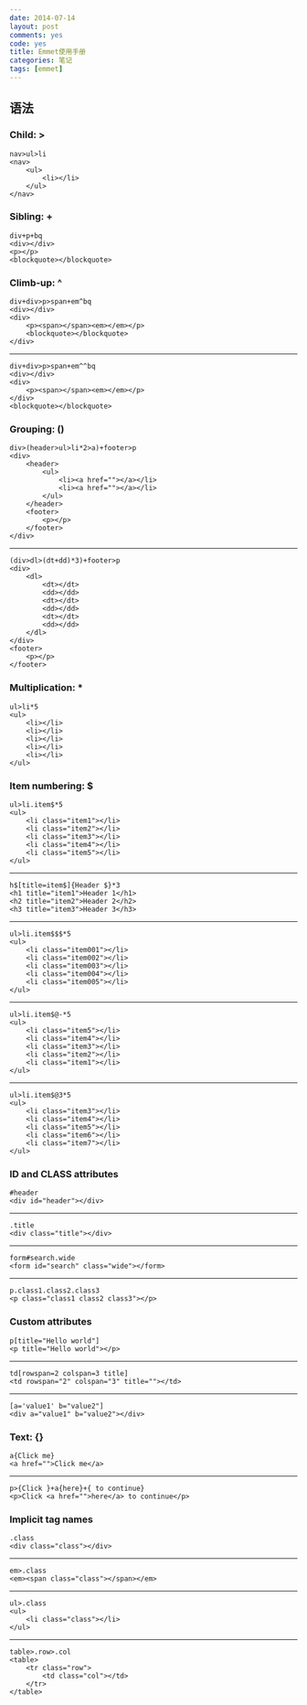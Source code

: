 ```yaml
---
date: 2014-07-14
layout: post
comments: yes
code: yes
title: Emmet使用手册
categories: 笔记
tags: [emmet]
---
```


## 语法

### Child: >
    
    nav>ul>li
    <nav>
        <ul>
            <li></li>
        </ul>
    </nav>

### Sibling: +

    div+p+bq
    <div></div>
    <p></p>
    <blockquote></blockquote>

### Climb-up: ^

    div+div>p>span+em^bq
    <div></div>
    <div>
        <p><span></span><em></em></p>
        <blockquote></blockquote>
    </div>
-----
    div+div>p>span+em^^bq
    <div></div>
    <div>
        <p><span></span><em></em></p>
    </div>
    <blockquote></blockquote>

### Grouping: ()

    div>(header>ul>li*2>a)+footer>p
    <div>
        <header>
            <ul>
                <li><a href=""></a></li>
                <li><a href=""></a></li>
            </ul>
        </header>
        <footer>
            <p></p>
        </footer>
    </div>
-----
    (div>dl>(dt+dd)*3)+footer>p
    <div>
        <dl>
            <dt></dt>
            <dd></dd>
            <dt></dt>
            <dd></dd>
            <dt></dt>
            <dd></dd>
        </dl>
    </div>
    <footer>
        <p></p>
    </footer>

### Multiplication: *

    ul>li*5
    <ul>
        <li></li>
        <li></li>
        <li></li>
        <li></li>
        <li></li>
    </ul>

### Item numbering: $

    ul>li.item$*5
    <ul>
        <li class="item1"></li>
        <li class="item2"></li>
        <li class="item3"></li>
        <li class="item4"></li>
        <li class="item5"></li>
    </ul>
-----
    h$[title=item$]{Header $}*3
    <h1 title="item1">Header 1</h1>
    <h2 title="item2">Header 2</h2>
    <h3 title="item3">Header 3</h3>
-----
    ul>li.item$$$*5
    <ul>
        <li class="item001"></li>
        <li class="item002"></li>
        <li class="item003"></li>
        <li class="item004"></li>
        <li class="item005"></li>
    </ul>
-----
    ul>li.item$@-*5
    <ul>
        <li class="item5"></li>
        <li class="item4"></li>
        <li class="item3"></li>
        <li class="item2"></li>
        <li class="item1"></li>
    </ul>
-----
    ul>li.item$@3*5
    <ul>
        <li class="item3"></li>
        <li class="item4"></li>
        <li class="item5"></li>
        <li class="item6"></li>
        <li class="item7"></li>
    </ul>

### ID and CLASS attributes

    #header
    <div id="header"></div>
-----
    .title
    <div class="title"></div>
-----
    form#search.wide
    <form id="search" class="wide"></form>
-----
    p.class1.class2.class3
    <p class="class1 class2 class3"></p>

### Custom attributes

    p[title="Hello world"]
    <p title="Hello world"></p>
-----
    td[rowspan=2 colspan=3 title]
    <td rowspan="2" colspan="3" title=""></td>
-----
    [a='value1' b="value2"]
    <div a="value1" b="value2"></div>

### Text: {}

    a{Click me}
    <a href="">Click me</a>
-----
    p>{Click }+a{here}+{ to continue}
    <p>Click <a href="">here</a> to continue</p>

### Implicit tag names

    .class
    <div class="class"></div>
-----
    em>.class
    <em><span class="class"></span></em>
-----
    ul>.class
    <ul>
        <li class="class"></li>
    </ul>
-----
    table>.row>.col
    <table>
        <tr class="row">
            <td class="col"></td>
        </tr>
    </table>
